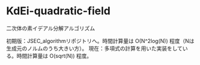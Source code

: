 # KdEi-quadratic-field

二次体の素イデアル分解アルゴリズム

初期版：JSEC_algorithmリポジトリへ。時間計算量は O(N^2log(N)) 程度（Nは生成元のノルムのうち大きい方）。
現在：多項式の計算を用いた実装をしている。時間計算量は O(sqrt(N)) 程度。
